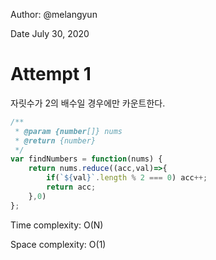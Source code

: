 Author: @melangyun

Date July 30, 2020

# Attempt 1

자릿수가 2의 배수일 경우에만 카운트한다.

```js
/**
 * @param {number[]} nums
 * @return {number}
 */
var findNumbers = function(nums) {
    return nums.reduce((acc,val)=>{
        if(`${val}`.length % 2 === 0) acc++;
        return acc;
    },0)
};
```



Time complexity: O(N)

Space complexity: O(1)